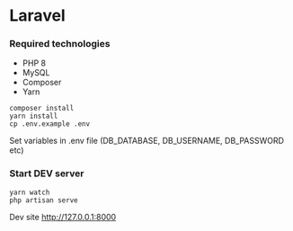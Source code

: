 # Laravel

### Required technologies
- PHP 8
- MySQL
- Composer
- Yarn


```
composer install
yarn install
cp .env.example .env
```

Set variables in .env file (DB_DATABASE, DB_USERNAME, DB_PASSWORD etc)

### Start DEV server
```
yarn watch
php artisan serve
```

Dev site http://127.0.0.1:8000